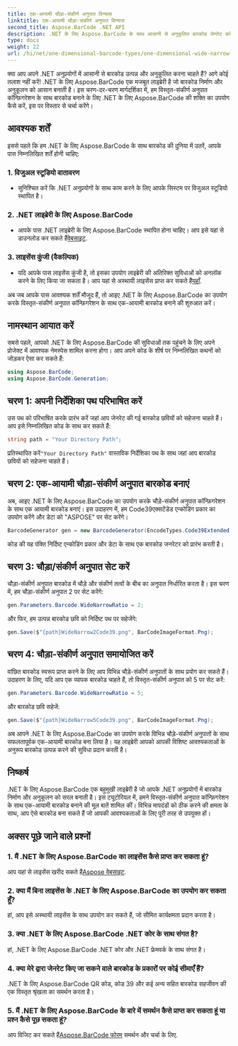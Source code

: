 ```yaml
---
title: एक-आयामी चौड़ा-संकीर्ण अनुपात विन्यास
linktitle: एक-आयामी चौड़ा-संकीर्ण अनुपात विन्यास
second_title: Aspose.BarCode .NET API
description: .NET के लिए Aspose.BarCode के साथ आसानी से अनुकूलित बारकोड जेनरेट करें। एक-आयामी चौड़े-संकीर्ण अनुपात कॉन्फ़िगरेशन के लिए चरण-दर-चरण मार्गदर्शिका।
type: docs
weight: 22
url: /hi/net/one-dimensional-barcode-types/one-dimensional-wide-narrow-ratio-configuration/
---
```


क्या आप अपने .NET अनुप्रयोगों में आसानी से बारकोड उत्पन्न और अनुकूलित करना चाहते हैं? आगे कोई तलाश नहीं करें! .NET के लिए Aspose.BarCode एक मजबूत लाइब्रेरी है जो बारकोड निर्माण और अनुकूलन को आसान बनाती है। इस चरण-दर-चरण मार्गदर्शिका में, हम विस्तृत-संकीर्ण अनुपात कॉन्फ़िगरेशन के साथ बारकोड बनाने के लिए .NET के लिए Aspose.BarCode की शक्ति का उपयोग कैसे करें, इस पर विस्तार से चर्चा करेंगे।

## आवश्यक शर्तें

इससे पहले कि हम .NET के लिए Aspose.BarCode के साथ बारकोड की दुनिया में उतरें, आपके पास निम्नलिखित शर्तें होनी चाहिए:

### 1. विजुअल स्टूडियो वातावरण
   - सुनिश्चित करें कि .NET अनुप्रयोगों के साथ काम करने के लिए आपके सिस्टम पर विजुअल स्टूडियो स्थापित है।
   
### 2. .NET लाइब्रेरी के लिए Aspose.BarCode
   -  आपके पास .NET लाइब्रेरी के लिए Aspose.BarCode स्थापित होना चाहिए। आप इसे यहां से डाउनलोड कर सकते हैं[वेबसाइट](https://releases.aspose.com/barcode/net/).

### 3. लाइसेंस कुंजी (वैकल्पिक)
   -  यदि आपके पास लाइसेंस कुंजी है, तो इसका उपयोग लाइब्रेरी की अतिरिक्त सुविधाओं को अनलॉक करने के लिए किया जा सकता है। आप यहां से अस्थायी लाइसेंस प्राप्त कर सकते हैं[यहाँ](https://purchase.aspose.com/temporary-license/).

अब जब आपके पास आवश्यक शर्तें मौजूद हैं, तो आइए .NET के लिए Aspose.BarCode का उपयोग करके विस्तृत-संकीर्ण अनुपात कॉन्फ़िगरेशन के साथ एक-आयामी बारकोड बनाने की शुरुआत करें।

## नामस्थान आयात करें

सबसे पहले, आपको .NET के लिए Aspose.BarCode की सुविधाओं तक पहुंचने के लिए अपने प्रोजेक्ट में आवश्यक नेमस्पेस शामिल करना होगा। आप अपने कोड के शीर्ष पर निम्नलिखित कथनों को जोड़कर ऐसा कर सकते हैं:

```csharp
using Aspose.BarCode;
using Aspose.BarCode.Generation;
```

## चरण 1: अपनी निर्देशिका पथ परिभाषित करें

उस पथ को परिभाषित करके प्रारंभ करें जहां आप जेनरेट की गई बारकोड छवियों को सहेजना चाहते हैं। आप इसे निम्नलिखित कोड के साथ कर सकते हैं:

```csharp
string path = "Your Directory Path";
```

 प्रतिस्थापित करें`"Your Directory Path"` वास्तविक निर्देशिका पथ के साथ जहां आप बारकोड छवियों को सहेजना चाहते हैं।

## चरण 2: एक-आयामी चौड़ा-संकीर्ण अनुपात बारकोड बनाएं

अब, आइए .NET के लिए Aspose.BarCode का उपयोग करके चौड़े-संकीर्ण अनुपात कॉन्फ़िगरेशन के साथ एक आयामी बारकोड बनाएं। इस उदाहरण में, हम Code39एक्सटेंडेड एन्कोडिंग प्रकार का उपयोग करेंगे और डेटा को "ASPOSE" पर सेट करेंगे।

```csharp
BarcodeGenerator gen = new BarcodeGenerator(EncodeTypes.Code39Extended, "ASPOSE");
```

कोड की यह पंक्ति निर्दिष्ट एन्कोडिंग प्रकार और डेटा के साथ एक बारकोड जनरेटर को प्रारंभ करती है।

## चरण 3: चौड़ा/संकीर्ण अनुपात सेट करें

चौड़ा-संकीर्ण अनुपात बारकोड में चौड़े और संकीर्ण तत्वों के बीच का अनुपात निर्धारित करता है। इस चरण में, हम चौड़ा-संकीर्ण अनुपात 2 पर सेट करेंगे:

```csharp
gen.Parameters.Barcode.WideNarrowRatio = 2;
```

और फिर, हम उत्पन्न बारकोड छवि को निर्दिष्ट पथ पर सहेजेंगे:

```csharp
gen.Save($"{path}WideNarrow2Code39.png", BarCodeImageFormat.Png);
```

## चरण 4: चौड़ा-संकीर्ण अनुपात समायोजित करें

वांछित बारकोड स्वरूप प्राप्त करने के लिए आप विभिन्न चौड़े-संकीर्ण अनुपातों के साथ प्रयोग कर सकते हैं। उदाहरण के लिए, यदि आप एक व्यापक बारकोड चाहते हैं, तो विस्तृत-संकीर्ण अनुपात को 5 पर सेट करें:

```csharp
gen.Parameters.Barcode.WideNarrowRatio = 5;
```

और बारकोड छवि सहेजें:

```csharp
gen.Save($"{path}WideNarrow5Code39.png", BarCodeImageFormat.Png);
```

अब आपने .NET के लिए Aspose.BarCode का उपयोग करके विभिन्न चौड़े-संकीर्ण अनुपातों के साथ सफलतापूर्वक एक-आयामी बारकोड बना लिया है। यह लाइब्रेरी आपको आपकी विशिष्ट आवश्यकताओं के अनुरूप बारकोड उत्पन्न करने की सुविधा प्रदान करती है।

## निष्कर्ष

.NET के लिए Aspose.BarCode एक बहुमुखी लाइब्रेरी है जो आपके .NET अनुप्रयोगों में बारकोड निर्माण और अनुकूलन को सरल बनाती है। इस ट्यूटोरियल में, हमने विस्तृत-संकीर्ण अनुपात कॉन्फ़िगरेशन के साथ एक-आयामी बारकोड बनाने की मूल बातें शामिल कीं। विभिन्न मापदंडों को ठीक करने की क्षमता के साथ, आप ऐसे बारकोड बना सकते हैं जो आपकी आवश्यकताओं के लिए पूरी तरह से उपयुक्त हों।

## अक्सर पूछे जाने वाले प्रश्नों

### 1. मैं .NET के लिए Aspose.BarCode का लाइसेंस कैसे प्राप्त कर सकता हूं?
 आप यहां से लाइसेंस खरीद सकते हैं[Aspose वेबसाइट](https://purchase.aspose.com/buy).

### 2. क्या मैं बिना लाइसेंस के .NET के लिए Aspose.BarCode का उपयोग कर सकता हूँ?
हां, आप इसे अस्थायी लाइसेंस के साथ उपयोग कर सकते हैं, जो सीमित कार्यक्षमता प्रदान करता है।

### 3. क्या .NET के लिए Aspose.BarCode .NET कोर के साथ संगत है?
हां, .NET के लिए Aspose.BarCode .NET कोर और .NET फ्रेमवर्क के साथ संगत है।

### 4. क्या मेरे द्वारा जेनरेट किए जा सकने वाले बारकोड के प्रकारों पर कोई सीमाएँ हैं?
.NET के लिए Aspose.BarCode QR कोड, कोड 39 और कई अन्य सहित बारकोड सहजीवन की एक विस्तृत श्रृंखला का समर्थन करता है।

### 5. मैं .NET के लिए Aspose.BarCode के बारे में समर्थन कैसे प्राप्त कर सकता हूं या प्रश्न कैसे पूछ सकता हूं?
 आप विजिट कर सकते हैं[Aspose.BarCode फोरम](https://forum.aspose.com/c/barcode/13) समर्थन और चर्चा के लिए.
